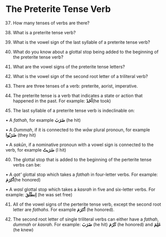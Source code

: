The Preterite Tense Verb
========================

37. How many tenses of verbs are there?

38. What is a preterite tense verb?

39. What is the vowel sign of the last syllable of a preterite tense
verb?

40. What do you know about a glottal stop being added to the beginning
of the preterite tense verb?

41. What are the vowel signs of the preterite tense letters?

42. What is the vowel sign of the second root letter of a triliteral
verb?

37. There are three tenses of a verb: preterite, aorist, imperative.

38. The preterite tense is a verb that indicates a state or action that
happened in the past. For example: **أخَذَ**(he took)

39. The last syllable of a preterite tense verb is indeclinable on:

• A *fathah*, for example **ضَرَبَ** (he hit)

• A *Dummah*, if it is connected to the *wāw* plural pronoun, for
example **ضَرَبُوا** (they hit)

• A *sakūn*, if a nominative pronoun with a vowel sign is connected to
the verb, for example **ضَرَبتُ** (I hit)

40. The glottal stop that is added to the beginning of the perterite
tense verbs can be:

• A *qat‛* glottal stop which takes a *fathah* in four-letter verbs. For
example: **أکرَمَ**(he honored)

• A *wasl* glottal stop which takes a *kasrah* in five and six-letter
verbs. For example: **اِنطَلَقَ** (he was set free)

41. All of the vowel signs of the perterite tense verb, except the
second root letter are *fathahs*. For example **أکرَمَ** (he honored).

42. The second root letter of single triliteral verbs can either have a
*fathah*, *dummah* or *kasrah*. For example: **ضَرَبَ** (he hit)
**کَرُمَ** (he honored) and **عَلِمَ** (he knew)


